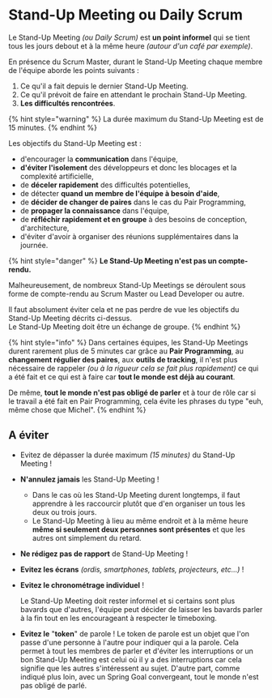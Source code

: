 # Stand-Up Meeting ou Daily Scrum

Le Stand-Up Meeting _\(ou Daily Scrum\)_ est **un point informel** qui se tient tous les jours debout et à la même heure _\(autour d'un café par exemple\)_.

En présence du Scrum Master, durant le Stand-Up Meeting chaque membre de l'équipe aborde les points suivants :

1. Ce qu'il a fait depuis le dernier Stand-Up Meeting.
2. Ce qu'il prévoit de faire en attendant le prochain Stand-Up Meeting.
3. **Les difficultés rencontrées**.

{% hint style="warning" %}
La durée maximum du Stand-Up Meeting est de 15 minutes.
{% endhint %}

Les objectifs du Stand-Up Meeting est :

* d'encourager la **communication** dans l'équipe,
* **d'éviter l'isolement** des développeurs et donc les blocages et la complexité artificielle,
* de **déceler rapidement** des difficultés potentielles,
* de détecter **quand un membre de l'équipe à besoin d'aide**,
* de **décider de changer de paires** dans le cas du Pair Programming,
* de **propager la connaissance** dans l'équipe,
* de **réfléchir rapidement et en groupe** à des besoins de conception, d'architecture,
* d'éviter d'avoir à organiser des réunions supplémentaires dans la journée.

{% hint style="danger" %}
**Le Stand-Up Meeting n'est pas un compte-rendu.**

Malheureusement, de nombreux Stand-Up Meetings se déroulent sous forme de compte-rendu au Scrum Master ou Lead Developer ou autre.

Il faut absolument éviter cela et ne pas perdre de vue les objectifs du Stand-Up Meeting décrits ci-dessus.  
Le Stand-Up Meeting doit être un échange de groupe.
{% endhint %}

{% hint style="info" %}
Dans certaines équipes, les Stand-Up Meetings durent rarement plus de 5 minutes car grâce au **Pair Programming**, au **changement régulier des paires**, aux **outils de tracking**, il n'est plus nécessaire de rappeler _\(ou à la rigueur cela se fait plus rapidement\)_ ce qui a été fait et ce qui est à faire car **tout le monde est déjà au courant**.

De même, **tout le monde n'est pas obligé de parler** et à tour de rôle car si le travail a été fait en Pair Programming, cela évite les phrases du type "euh, même chose que Michel".
{% endhint %}

## A éviter

* Evitez de dépasser la durée maximum _\(15 minutes\)_ du Stand-Up Meeting ! 
* **N'annulez jamais** les Stand-Up Meeting !
  * Dans le cas où les Stand-Up Meeting durent longtemps, il faut apprendre à les raccourcir plutôt que d'en organiser un tous les deux ou trois jours.
  * Le Stand-Up Meeting à lieu au même endroit et à la même heure **même si seulement deux personnes sont présentes** et que les autres ont simplement du retard. 
* **Ne rédigez pas de rapport** de Stand-Up Meeting ! 
* **Evitez les écrans** _\(ordis, smartphones, tablets, projecteurs, etc...\)_ ! 
* **Evitez le chronométrage individuel** !

  Le Stand-Up Meeting doit rester informel et si certains sont plus bavards que d'autres, l'équipe peut décider de laisser les bavards parler à la fin tout en les encourageant à respecter le timeboxing.  

* **Evitez le** "**token**" de parole ! Le token de parole est un objet que l'on passe d'une personne à l'autre pour indiquer qui a la parole. Cela permet à tout les membres de parler et d'éviter les interruptions or un bon Stand-Up Meeting est celui où il y a des interruptions car cela signifie que les autres s'intéressent au sujet. D'autre part, comme indiqué plus loin, avec un Spring Goal convergeant, tout le monde n'est pas obligé de parlé. 

## 



